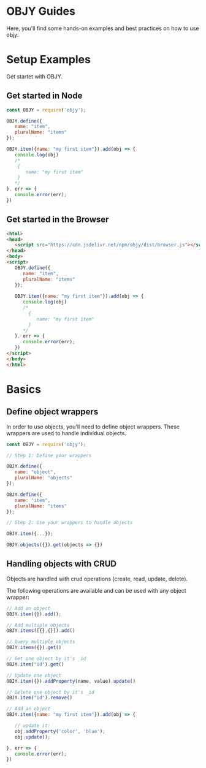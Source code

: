 # OBJY Guides

Here, you'll find some hands-on examples and best practices on how to use objy.

# Setup Examples

Get startet with OBJY.

## Get started in Node

```javascript
const OBJY = require('objy');

OBJY.define({
   name: "item",
   pluralName: "items"  
});

OBJY.item({name: "my first item"}).add(obj => {
   console.log(obj)
   /*
   	{
   	   name: "my first item"
   	}
   */
}, err => {
   console.error(err);
})
```

## Get started in the Browser

```html
<html>
<head>
   <script src="https://cdn.jsdelivr.net/npm/objy/dist/browser.js"></script>
</head>
<body>
<script>
   OBJY.define({
      name: "item",
      pluralName: "items"  
   });
   
   OBJY.item({name: "my first item"}).add(obj => {
      console.log(obj)
      /*
      	{
      	   name: "my first item"
      	}
      */
   }, err => {
      console.error(err);
   })
</script>
</body>
</html>
```

# Basics

## Define object wrappers

In order to use objects, you'll need to define object wrappers. These wrappers are used to handle individual objects.

```javascript
const OBJY = require('objy');

// Step 1: Define your wrappers

OBJY.define({
   name: "object",
   pluralName: "objects"  
});

OBJY.define({
   name: "item",
   pluralName: "items"  
});

// Step 2: Use your wrappers to handle objects

OBJY.item({...});

OBJY.objects({}).get(objects => {})
```

## Handling objects with CRUD

Objects are handled with crud operations (create, read, update, delete).

The following operations are available and can be used with any object wrapper:

```javascript
// Add an object
OBJY.item({}).add();

// Add multiple objects
OBJY.items([{},{}]).add()

// Query multiple objects
OBJY.items({}).get()

// Get one object by it's _id
OBJY.item("id").get()

// Update one object
OBJY.item({}).addProperty(name, value).update()

// Delete one object by it's _id
OBJY.item("id").remove()
```

```javascript
// Add an object
OBJY.item({name: "my first item"}).add(obj => {

   // update it:
   obj.addProperty('color', 'blue');
   obj.update();

}, err => {
   console.error(err);
})
```